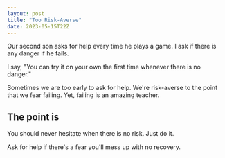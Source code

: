 ```yaml
---
layout: post
title: "Too Risk-Averse"
date: 2023-05-15T22Z
---
```


Our second son asks for help every time he plays a game. I ask if there is any danger if he fails.

I say, "You can try it on your own the first time whenever there is no danger."

Sometimes we are too early to ask for help. We're risk-averse to the point that we fear failing. Yet, failing is an amazing teacher.

## The point is

You should never hesitate when there is no risk. Just do it.

Ask for help if there's a fear you'll mess up with no recovery.
